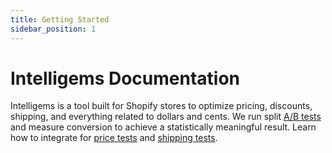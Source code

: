 ```yaml
---
title: Getting Started
sidebar_position: 1
---
```


# Intelligems Documentation

Intelligems is a tool built for Shopify stores to optimize pricing, discounts, shipping, and everything related to
dollars and cents. We run split [A/B tests](https://intelligems.io/blog/what-is-ab-testing) and measure
conversion to achieve a statistically meaningful result. Learn how to integrate for [price tests](./pricing-integration/add-javascript) and [shipping tests](./shipping-integration).


